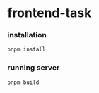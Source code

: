 # frontend-task

### installation

```sh
pnpm install
```

### running server

```sh
pnpm build
```
